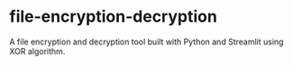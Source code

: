 # file-encryption-decryption
A file encryption and decryption tool built with Python and Streamlit using XOR algorithm.
